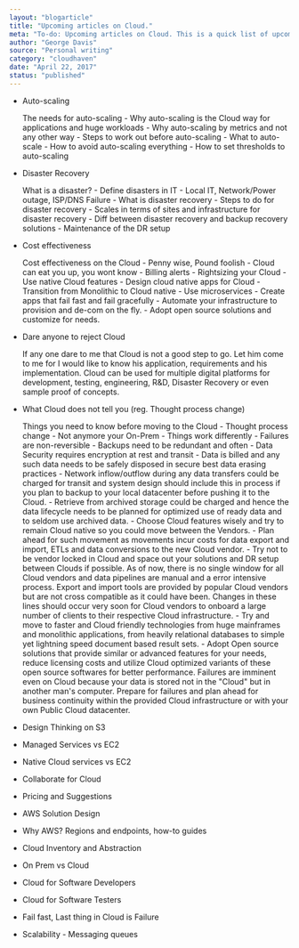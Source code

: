 ```yaml
---
layout: "blogarticle"
title: "Upcoming articles on Cloud."
meta: "To-do: Upcoming articles on Cloud. This is a quick list of upcoming articles that are being planned for this year and the list is only expected to increase as we move forward"
author: "George Davis"
source: "Personal writing"
category: "cloudhaven"
date: "April 22, 2017"
status: "published"
---
```


<ul>
    <li>Auto-scaling
    <p>
    The needs for auto-scaling - Why auto-scaling is the Cloud way for applications and huge workloads - Why auto-scaling by metrics and not any other way - Steps to work out before auto-scaling - What to auto-scale - How to avoid auto-scaling everything - How to set thresholds to auto-scaling
    </p>
    </li>
    <li>Disaster Recovery
    <p>
    What is a disaster? - Define disasters in IT - Local IT, Network/Power outage, ISP/DNS Failure - What is disaster recovery - Steps to do for disaster recovery - Scales in terms of sites and infrastructure for disaster recovery - Diff between disaster recovery and backup recovery solutions - Maintenance of the DR setup
    </p>
    </li>    
    <li>Cost effectiveness
    <p>
    Cost effectiveness on the Cloud - Penny wise, Pound foolish - Cloud can eat you up, you wont know - Billing alerts - Rightsizing your Cloud - Use native Cloud features - Design cloud native apps for Cloud - Transition from Monolithic to Cloud native - Use microservices - Create apps that fail fast and fail gracefully - Automate your infrastructure to provision and de-com on the fly. - Adopt open source solutions and customize for needs.
    </p>
    </li>
    <li>Dare anyone to reject Cloud
    <p>
    If any one dare to me that Cloud is not a good step to go. Let him come to me for I would like to know his application, requirements and his implementation. Cloud can be used for multiple digital platforms for development, testing, engineering, R&D, Disaster Recovery or even sample proof of concepts.
    </p>
    </li>
    <li>What Cloud does not tell you (reg. Thought process change)
    <p>
    Things you need to know before moving to the Cloud - Thought process change - Not anymore your On-Prem - Things work differently - Failures are non-reversible - Backups need to be redundant and often - Data Security requires encryption at rest and transit - Data is billed and any such data needs to be safely disposed in secure best data erasing practices - Network inflow/outflow during any data transfers could be charged for transit and system design should include this in process if you plan to backup to your local datacenter before pushing it to the Cloud. - Retrieve from archived storage could be charged and hence the data lifecycle needs to be planned for optimized use of ready data and to seldom use archived data. - Choose Cloud features wisely and try to remain Cloud native so you could move between the Vendors. - Plan ahead for such movement as movements incur costs for data export and import, ETLs and data conversions to the new Cloud vendor. - Try not to be vendor locked in Cloud and space out your solutions and DR setup between Clouds if possible. As of now, there is no single window for all Cloud vendors and data pipelines are manual and a error intensive process. Export and import tools are provided by popular Cloud vendors but are not cross compatible as it could have been. Changes in these lines should occur very soon for Cloud vendors to onboard a large number of clients to their respective Cloud infrastructure. - Try and move to faster and Cloud friendly technologies from huge mainframes and monolithic applications, from heavily relational databases to simple yet lightning speed document based result sets. - Adopt Open source solutions that provide similar or advanced features for your needs, reduce licensing costs and utilize Cloud optimized variants of these open source softwares for better performance. Failures are imminent even on Cloud because your data is stored not in the "Cloud" but in another man's computer. Prepare for failures and plan ahead for business continuity within the provided Cloud infrastructure or with your own Public Cloud datacenter.
    </p>
    </li>
    <li>Design Thinking on S3
    <p>
    </p>
    </li>
    <li>Managed Services vs EC2
    <p>
    </p>
    </li>
    <li>Native Cloud services vs EC2
    <p>
    </p>
    </li>
    <li>Collaborate for Cloud
    <p>
    </p>
    </li>
    <li>Pricing and Suggestions
    <p>
    </p>
    </li>
    <li>AWS Solution Design
    <p>
    </p>
    </li>
    <li>Why AWS? Regions and endpoints, how-to guides
    <p>
    </p>
    </li>
    <li>Cloud Inventory and Abstraction
    <p>
    </p>
    </li>
    <li>On Prem vs Cloud
    <p>
    </p>
    </li>
    <li>Cloud for Software Developers
    <p>
    </p>
    </li>
    <li>Cloud for Software Testers
    <p>
    </p>
    </li>
    <li>Fail fast, Last thing in Cloud is Failure
    <p>
    </p>
    </li>
    <li>Scalability - Messaging queues
    <p>
    </p>
    </li>
</ul>